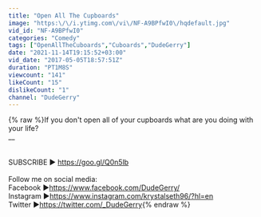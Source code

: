 ```yaml
---
title: "Open All The Cupboards"
image: "https:\/\/i.ytimg.com\/vi\/NF-A9BPfwI0\/hqdefault.jpg"
vid_id: "NF-A9BPfwI0"
categories: "Comedy"
tags: ["OpenAllTheCuboards","Cuboards","DudeGerry"]
date: "2021-11-14T19:15:52+03:00"
vid_date: "2017-05-05T18:57:51Z"
duration: "PT1M8S"
viewcount: "141"
likeCount: "15"
dislikeCount: "1"
channel: "DudeGerry"
---
```

{% raw %}If you don't open all of your cupboards what are you doing with your life? <br />__<br /><br /><br />SUBSCRIBE ► <a rel="nofollow" target="blank" href="https://goo.gl/Q0n5lb">https://goo.gl/Q0n5lb</a><br /><br />Follow me on social media:<br />Facebook ►<a rel="nofollow" target="blank" href="https://www.facebook.com/DudeGerry/">https://www.facebook.com/DudeGerry/</a><br />Instagram ►<a rel="nofollow" target="blank" href="https://www.instagram.com/krystalseth96/?hl=en">https://www.instagram.com/krystalseth96/?hl=en</a><br />Twitter ►<a rel="nofollow" target="blank" href="https://twitter.com/_DudeGerry">https://twitter.com/_DudeGerry</a>{% endraw %}
